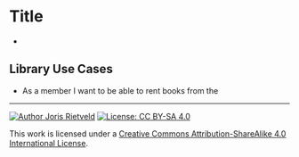 <!--
  - Author: Joris Rietveld <jorisrietveld@gmail.com>
  - Date: 19-12-2018 12:38
  - Licence: Creative Commons - Attribution-ShareAlike 4.0 International
-->
# Title

[TOC]: # "Table of contents"

- []()

## Library Use Cases ##
- As a member I want to be able to rent books from the


<hr>

[![Author Joris Rietveld](https://img.shields.io/badge/Author-Joris%20Rietveld-blue.svg)](https://github.com/jorisrietveld)
[![License: CC BY-SA 4.0](https://img.shields.io/badge/License-CC%20BY--SA%204.0-lightgrey.svg)](https://creativecommons.org/licenses/by-sa/4.0/)

This work is licensed under a <a rel="license" href="http://creativecommons.org/licenses/by-sa/4.0/">Creative Commons Attribution-ShareAlike 4.0 International License</a>.